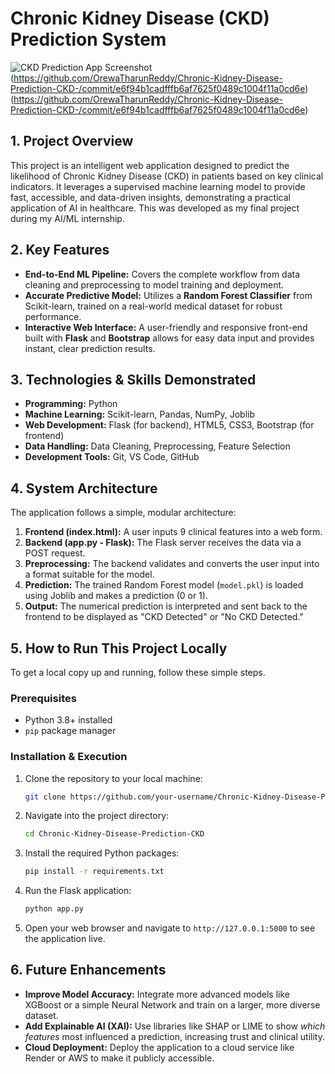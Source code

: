 # Chronic Kidney Disease (CKD) Prediction System

![CKD Prediction App Screenshot](https://github.com/OrewaTharunReddy/Chronic-Kidney-Disease-Prediction-CKD-/commit/e6f94b1cadfffb6af7625f0489c1004f11a0cd6e)
(https://github.com/OrewaTharunReddy/Chronic-Kidney-Disease-Prediction-CKD-/commit/e6f94b1cadfffb6af7625f0489c1004f11a0cd6e)
(https://github.com/OrewaTharunReddy/Chronic-Kidney-Disease-Prediction-CKD-/commit/e6f94b1cadfffb6af7625f0489c1004f11a0cd6e)
<!-- After uploading your screenshot to the repo, replace the link above. This makes your project visually appealing from the start! -->

## 1. Project Overview

This project is an intelligent web application designed to predict the likelihood of Chronic Kidney Disease (CKD) in patients based on key clinical indicators. It leverages a supervised machine learning model to provide fast, accessible, and data-driven insights, demonstrating a practical application of AI in healthcare. This was developed as my final project during my AI/ML internship.

## 2. Key Features

- **End-to-End ML Pipeline:** Covers the complete workflow from data cleaning and preprocessing to model training and deployment.
- **Accurate Predictive Model:** Utilizes a **Random Forest Classifier** from Scikit-learn, trained on a real-world medical dataset for robust performance.
- **Interactive Web Interface:** A user-friendly and responsive front-end built with **Flask** and **Bootstrap** allows for easy data input and provides instant, clear prediction results.

## 3. Technologies & Skills Demonstrated

*   **Programming:** Python
*   **Machine Learning:** Scikit-learn, Pandas, NumPy, Joblib
*   **Web Development:** Flask (for backend), HTML5, CSS3, Bootstrap (for frontend)
*   **Data Handling:** Data Cleaning, Preprocessing, Feature Selection
*   **Development Tools:** Git, VS Code, GitHub

## 4. System Architecture

The application follows a simple, modular architecture:

1.  **Frontend (index.html):** A user inputs 9 clinical features into a web form.
2.  **Backend (app.py - Flask):** The Flask server receives the data via a POST request.
3.  **Preprocessing:** The backend validates and converts the user input into a format suitable for the model.
4.  **Prediction:** The trained Random Forest model (`model.pkl`) is loaded using Joblib and makes a prediction (0 or 1).
5.  **Output:** The numerical prediction is interpreted and sent back to the frontend to be displayed as "CKD Detected" or "No CKD Detected."

## 5. How to Run This Project Locally

To get a local copy up and running, follow these simple steps.

### Prerequisites

- Python 3.8+ installed
- `pip` package manager

### Installation & Execution

1.  Clone the repository to your local machine:
    ```sh
    git clone https://github.com/your-username/Chronic-Kidney-Disease-Prediction-CKD.git
    ```
2.  Navigate into the project directory:
    ```sh
    cd Chronic-Kidney-Disease-Prediction-CKD
    ```
3.  Install the required Python packages:
    ```sh
    pip install -r requirements.txt
    ```
4.  Run the Flask application:
    ```sh
    python app.py
    ```
5.  Open your web browser and navigate to `http://127.0.0.1:5000` to see the application live.

## 6. Future Enhancements

- **Improve Model Accuracy:** Integrate more advanced models like XGBoost or a simple Neural Network and train on a larger, more diverse dataset.
- **Add Explainable AI (XAI):** Use libraries like SHAP or LIME to show *which features* most influenced a prediction, increasing trust and clinical utility.
- **Cloud Deployment:** Deploy the application to a cloud service like Render or AWS to make it publicly accessible.
